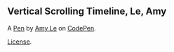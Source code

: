 Vertical Scrolling Timeline, Le, Amy
------------------------------------


A [Pen](http://codepen.io/amyle17/pen/bgNOjG) by [Amy Le](http://codepen.io/amyle17) on [CodePen](http://codepen.io/).

[License](http://codepen.io/amyle17/pen/bgNOjG/license).